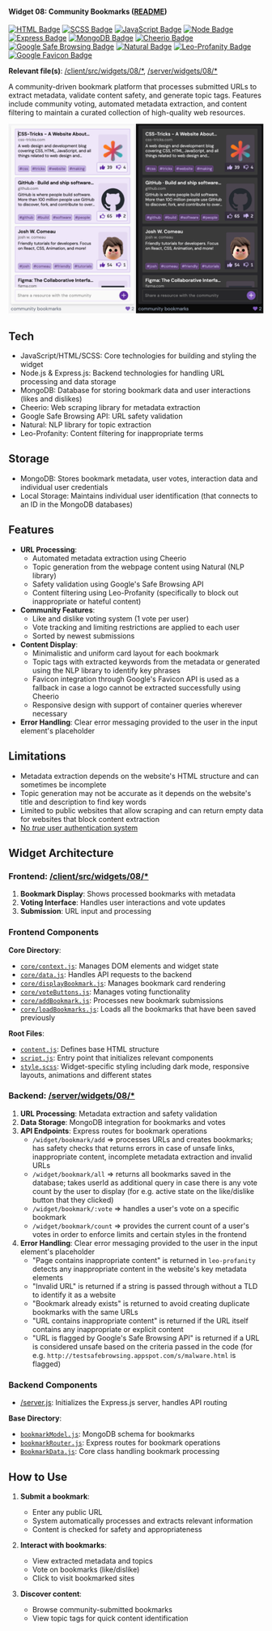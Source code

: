 #### Widget 08: Community Bookmarks ([README](https://github.com/aniqatc/playground/blob/main/docs/widgets/))

[![HTML Badge](https://img.shields.io/badge/HTML-602CA2)](https://github.com/aniqatc/playground)
[![SCSS Badge](https://img.shields.io/badge/SCSS-602CA2)](https://github.com/aniqatc/playground)
[![JavaScript Badge](https://img.shields.io/badge/JavaScript-602CA2)](https://github.com/aniqatc/playground)
[![Node Badge](https://img.shields.io/badge/Node-602CA2)](https://github.com/aniqatc/playground)
[![Express Badge](https://img.shields.io/badge/Express-602CA2)](https://github.com/aniqatc/playground)
[![MongoDB Badge](https://img.shields.io/badge/MongoDB-602CA2)](https://github.com/aniqatc/playground)
[![Cheerio Badge](https://img.shields.io/badge/Cheerio-602CA2)](https://github.com/aniqatc/playground)
[![Google Safe Browsing Badge](https://img.shields.io/badge/Google%20Safe%20Browsing-602CA2)](https://github.com/aniqatc/playground)
[![Natural Badge](https://img.shields.io/badge/Natural-602CA2)](https://github.com/aniqatc/playground)
[![Leo-Profanity Badge](https://img.shields.io/badge/Leo%20Profanity-602CA2)](https://github.com/aniqatc/playground)
[![Google Favicon Badge](https://img.shields.io/badge/MongoDB-602CA2)](https://github.com/aniqatc/playground)

**Relevant file(s)**: [/client/src/widgets/08/\*](../../client/src/widgets/08/), [/server/widgets/08/\*](../../server/widgets/08/)

A community-driven bookmark platform that processes submitted URLs to extract metadata, validate content safety, and generate topic tags. Features include community voting, automated metadata extraction, and content filtering to maintain a curated collection of high-quality web resources.

<a href="https://playground.aniqa.dev/"><img src="/docs/screenshots/widget-08_v1.png"></a>

## Tech

- JavaScript/HTML/SCSS: Core technologies for building and styling the widget
- Node.js & Express.js: Backend technologies for handling URL processing and data storage
- MongoDB: Database for storing bookmark data and user interactions (likes and dislikes)
- Cheerio: Web scraping library for metadata extraction
- Google Safe Browsing API: URL safety validation
- Natural: NLP library for topic extraction
- Leo-Profanity: Content filtering for inappropriate terms

## Storage

- MongoDB: Stores bookmark metadata, user votes, interaction data and individual user credentials
- Local Storage: Maintains individual user identification (that connects to an ID in the MongoDB databases)

## Features

- **URL Processing**:
  - Automated metadata extraction using Cheerio 
  - Topic generation from the webpage content using Natural (NLP library)
  - Safety validation using Google's Safe Browsing API
  - Content filtering using Leo-Profanity (specifically to block out inappropriate or hateful content)
- **Community Features**:
  - Like and dislike voting system (1 vote per user)
  - Vote tracking and limiting restrictions are applied to each user
  - Sorted by newest submissions
- **Content Display**:
  - Minimalistic and uniform card layout for each bookmark
  - Topic tags with extracted keywords from the metadata or generated using the NLP library to identify key phrases
  - Favicon integration through Google's Favicon API is used as a fallback in case a logo cannot be extracted successfully using Cheerio
  - Responsive design with support of container queries wherever necessary
- **Error Handling**: Clear error messaging provided to the user in the input element's placeholder

## Limitations

- Metadata extraction depends on the website's HTML structure and can sometimes be incomplete
- Topic generation may not be accurate as it depends on the website's title and description to find key words
- Limited to public websites that allow scraping and can return empty data for websites that block content extraction
- [No *true* user authentication system](/docs/main/handlingUsers.md)

## Widget Architecture

### Frontend: [/client/src/widgets/08/\*](../../client/src/widgets/08/)

1. **Bookmark Display**: Shows processed bookmarks with metadata
2. **Voting Interface**: Handles user interactions and vote updates
3. **Submission**: URL input and processing

### Frontend Components

**Core Directory**:
- [`core/context.js`](): Manages DOM elements and widget state
- [`core/data.js`](): Handles API requests to the backend
- [`core/displayBookmark.js`](): Manages bookmark card rendering
- [`core/voteButtons.js`](): Manages voting functionality
- [`core/addBookmark.js`](): Processes new bookmark submissions
- [`core/loadBookmarks.js`](): Loads all the bookmarks that have been saved previously

**Root Files**:
- [`content.js`](/client/src/widgets/08/content.js): Defines base HTML structure
- [`script.js`](/client/src/widgets/08/script.js): Entry point that initializes relevant components
- [`style.scss`](/client/src/widgets/08/style.scss): Widget-specific styling including dark mode, responsive layouts, animations and different states

### Backend: [/server/widgets/08/\*](../../server/widgets/08/)

1. **URL Processing**: Metadata extraction and safety validation
2. **Data Storage**: MongoDB integration for bookmarks and votes
3. **API Endpoints**: Express routes for bookmark operations
   - `/widget/bookmark/add` => processes URLs and creates bookmarks; has safety checks that returns errors in case of unsafe links, inappropriate content, incomplete metadata extraction and invalid URLs
   - `/widget/bookmark/all` => returns all bookmarks saved in the database; takes userId as additional query in case there is any vote count by the user to display (for e.g. active state on the like/dislike button that they clicked)
   - `/widget/bookmark/:vote` => handles a user's vote on a specific bookmark
   - `/widget/bookmark/count` => provides the current count of a user's votes in order to enforce limits and certain styles in the frontend
4. **Error Handling**: Clear error messaging provided to the user in the input element's placeholder
   - "Page contains inappropriate content" is returned in `leo-profanity` detects any inappropriate content in the website's key metadata elements
   - "Invalid URL" is returned if a string is passed through without a TLD to identify it as a website
   - "Bookmark already exists" is returned to avoid creating duplicate bookmarks with the same URLs
   - "URL contains inappropriate content" is returned if the URL itself contains any inappropriate or explicit content
   - "URL is flagged by Google's Safe Browsing API" is returned if a URL is considered unsafe based on the criteria passed in the code (for e.g. `http://testsafebrowsing.appspot.com/s/malware.html` is flagged)

### Backend Components

- [/server.js](/server.js): Initializes the Express.js server, handles API routing

**Base Directory**:
- [`bookmarkModel.js`](): MongoDB schema for bookmarks
- [`bookmarkRouter.js`](): Express routes for bookmark operations
- [`BookmarkData.js`](): Core class handling bookmark processing

## How to Use

1. **Submit a bookmark**:
   - Enter any public URL
   - System automatically processes and extracts relevant information
   - Content is checked for safety and appropriateness

2. **Interact with bookmarks**:
    - View extracted metadata and topics
    - Vote on bookmarks (like/dislike)
    - Click to visit bookmarked sites
   
3. **Discover content**:
    - Browse community-submitted bookmarks
    - View topic tags for quick content identification
